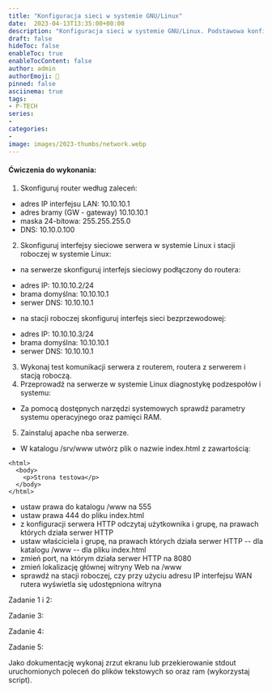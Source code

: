 ```yaml
---
title: "Konfiguracja sieci w systemie GNU/Linux"
date:  2023-04-13T13:35:00+00:00
description: "Konfiguracja sieci w systemie GNU/Linux. Podstawowa konfiguracja routera z systemem openWRT. Wykorzystanie narzędzi yast, nmtui, nmcli, nmap. Lokalizacja plików konfiguracyjnych."
draft: false
hideToc: false
enableToc: true
enableTocContent: false
author: admin
authorEmoji: 🐧
pinned: false
asciinema: true
tags:
- P-TECH
series:
-
categories:
- 
image: images/2023-thumbs/network.webp
---
```

#### Ćwiczenia do wykonania:
1. Skonfiguruj router według zaleceń:
* adres IP interfejsu LAN: 10.10.10.1
* adres bramy (GW - gateway) 10.10.10.1
* maska 24-bitowa: 255.255.255.0
* DNS: 10.10.0.100
2. Skonfiguruj interfejsy sieciowe serwera w systemie Linux i stacji roboczej w systemie Linux:
* na serwerze skonfiguruj interfejs sieciowy podłączony do routera:
- adres IP: 10.10.10.2/24
- brama domyślna: 10.10.10.1
- serwer DNS: 10.10.10.1
* na stacji roboczej skonfiguruj interfejs sieci bezprzewodowej:
- adres IP: 10.10.10.3/24
- brama domyślna: 10.10.10.1
- serwer DNS: 10.10.10.1
3. Wykonaj test komunikacji serwera z routerem, routera z serwerem i stacją roboczą.
4. Przeprowadź na serwerze w systemie Linux diagnostykę podzespołów i systemu: 
* Za pomocą dostępnych narzędzi systemowych sprawdź parametry systemu operacyjnego oraz pamięci RAM.
5. Zainstaluj apache nba serwerze.
* W katalogu /srv/www utwórz plik o nazwie index.html z zawartością:

```
<html>
  <body>
    <p>Strona testowa</p>
  </body>
</html>
```

* ustaw prawa do katalogu /www na 555
* ustaw prawa 444 do pliku index.html
* z konfiguracji serwera HTTP odczytaj użytkownika i grupę, na prawach których działa serwer HTTP
* ustaw właściciela i grupę, na prawach których działa serwer HTTP
-- dla katalogu /www
-- dla pliku index.html
* zmień port, na którym działa serwer HTTP na 8080
* zmień lokalizację głównej witryny Web na /www
* sprawdź na stacji roboczej, czy przy użyciu adresu IP interfejsu WAN rutera wyświetla się udostępniona witryna

Zadanie 1 i 2:
<script async id="asciicast-577289" src="https://asciinema.org/a/577289.js"></script>
Zadanie 3:
<script async id="asciicast-577291" src="https://asciinema.org/a/577291.js"></script>
Zadanie 4:
<script async id="asciicast-577290" src="https://asciinema.org/a/577290.js"></script>
Zadanie 5:
<script async id="asciicast-577321" src="https://asciinema.org/a/577321.js"></script>
Jako dokumentację wykonaj zrzut ekranu lub przekierowanie stdout uruchomionych poleceń do plików tekstowych so oraz ram (wykorzystaj script).
<script async id="asciicast-577292" src="https://asciinema.org/a/577292.js"></script>
